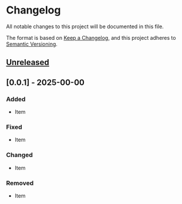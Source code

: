 <!-- markdownlint-disable MD024 -->

# Changelog

All notable changes to this project will be documented in this file.

The format is based on [Keep a Changelog](https://keepachangelog.com/en/1.0.0/), and this project
adheres to [Semantic Versioning](https://semver.org/spec/v2.0.0.html).

## [Unreleased]

## [0.0.1] - 2025-00-00

### Added

- Item

### Fixed

- Item

### Changed

- Item

### Removed

- Item

[unreleased]: https://github.com/Tatsh/mutt-oauth2/-/compare/v0.0.3...HEAD

